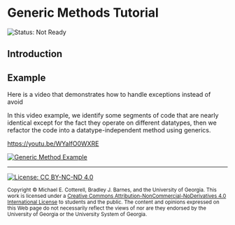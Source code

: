 # Generic Methods Tutorial

![Status: Not Ready](https://img.shields.io/badge/Status-Not%20Ready-red.svg)

## Introduction

## Example

Here is a video that demonstrates how to handle exceptions instead of avoid

In this video example, we identify some segments of code that are nearly
identical except for the fact they operate on different datatypes, then we
refactor the code into a datatype-independent method using generics.

https://youtu.be/WYalfO0WXRE

<a href="https://www.youtube.com/watch?v=WYalfO0WXRE">
<img src="https://img.youtube.com/vi/WYalfO0WXRE/0.jpg?20190726" alt="Generic Method Example">
</a>

<hr/>

[![License: CC BY-NC-ND 4.0](https://img.shields.io/badge/License-CC%20BY--NC--ND%204.0-lightgrey.svg)](http://creativecommons.org/licenses/by-nc-nd/4.0/)

<small>
Copyright &copy; Michael E. Cotterell, Bradley J. Barnes, and the University of Georgia.
This work is licensed under a <a rel="license" href="http://creativecommons.org/licenses/by-nc-nd/4.0/">Creative Commons Attribution-NonCommercial-NoDerivatives 4.0 International License</a> to students and the public.
The content and opinions expressed on this Web page do not necessarily reflect the views of nor are they endorsed by the University of Georgia or the University System of Georgia.
</small>
